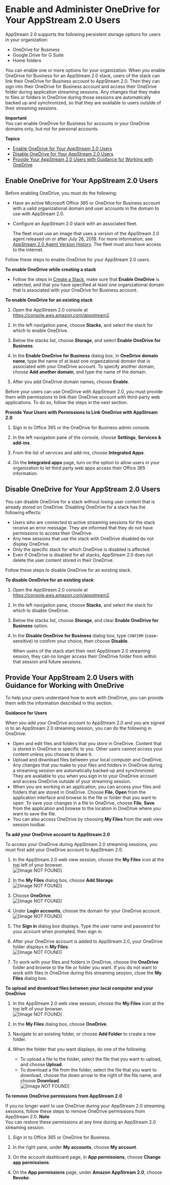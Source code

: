 # Enable and Administer OneDrive for Your AppStream 2\.0 Users<a name="onedrive"></a>

AppStream 2\.0 supports the following persistent storage options for users in your organization: 
+ OneDrive for Business
+ Google Drive for G Suite
+ Home folders

You can enable one or more options for your organization\. When you enable OneDrive for Business for an AppStream 2\.0 stack, users of the stack can link their OneDrive for Business account to AppStream 2\.0\. Then they can sign into their OneDrive for Business account and access their OneDrive folder during application streaming sessions\. Any changes that they make to files or folders in OneDrive during those sessions are automatically backed up and synchronized, so that they are available to users outside of their streaming sessions\. 

**Important**  
You can enable OneDrive for Business for accounts in your OneDrive domains only, but not for personal accounts\.

**Topics**
+ [Enable OneDrive for Your AppStream 2\.0 Users](#enable-onedrive)
+ [Disable OneDrive for Your AppStream 2\.0 Users](#disable-onedrive)
+ [Provide Your AppStream 2\.0 Users with Guidance for Working with OneDrive](#onedrive-end-user)

## Enable OneDrive for Your AppStream 2\.0 Users<a name="enable-onedrive"></a>

Before enabling OneDrive, you must do the following:
+ Have an active Microsoft Office 365 or OneDrive for Business account with a valid organizational domain and user accounts in the domain to use with AppStream 2\.0\. 
+ Configure an AppStream 2\.0 stack with an associated fleet\.

   The fleet must use an image that uses a version of the AppStream 2\.0 agent released on or after July 26, 2018\. For more information, see [AppStream 2\.0 Agent Version History](agent-software-versions.md)\. The fleet must also have access to the internet\.

Follow these steps to enable OneDrive for your AppStream 2\.0 users\.

**To enable OneDrive while creating a stack**
+ Follow the steps in [Create a Stack](set-up-stacks-fleets.md#set-up-stacks-fleets-install), make sure that **Enable OneDrive** is selected, and that you have specified at least one organizational domain that is associated with your OneDrive for Business account\.

**To enable OneDrive for an existing stack**

1. Open the AppStream 2\.0 console at [https://console\.aws\.amazon\.com/appstream2](https://console.aws.amazon.com/appstream2)\.

1. In the left navigation pane, choose **Stacks**, and select the stack for which to enable OneDrive\.

1. Below the stacks list, choose **Storage**, and select **Enable OneDrive for Business**\. 

1. In the **Enable OneDrive for Business** dialog box, in **OneDrive domain name**, type the name of at least one organizational domain that is associated with your OneDrive account\. To specify another domain, choose **Add another domain**, and type the name of the domain\.

1. After you add OneDrive domain names, choose **Enable**\.

Before your users can use OneDrive with AppStream 2\.0, you must provide them with permissions to link their OneDrive account with third\-party web applications\. To do so, follow the steps in the next section\.

**Provide Your Users with Permissions to Link OneDrive with AppStream 2\.0**

1. Sign in to Office 365 or the OneDrive for Business admin console\.

1. In the left navigation pane of the console, choose **Settings**, **Services & add\-ins**\.

1. From the list of services and add\-ins, choose **Integrated Apps**\.

1. On the **Integrated apps** page, turn on the option to allow users in your organization to let third party web apps access their Office 365 information\.

## Disable OneDrive for Your AppStream 2\.0 Users<a name="disable-onedrive"></a>

You can disable OneDrive for a stack without losing user content that is already stored on OneDrive\. Disabling OneDrive for a stack has the following effects:
+ Users who are connected to active streaming sessions for the stack receive an error message\. They are informed that they do not have permissions to access their OneDrive\. 
+ Any new sessions that use the stack with OneDrive disabled do not display OneDrive\. 
+ Only the specific stack for which OneDrive is disabled is affected\.
+ Even if OneDrive is disabled for all stacks, AppStream 2\.0 does not delete the user content stored in their OneDrive\.

Follow these steps to disable OneDrive for an existing stack\.

**To disable OneDrive for an existing stack**

1. Open the AppStream 2\.0 console at [https://console\.aws\.amazon\.com/appstream2](https://console.aws.amazon.com/appstream2)\.

1. In the left navigation pane, choose **Stacks**, and select the stack for which to disable OneDrive\.

1. Below the stacks list, choose **Storage**, and clear **Enable OneDrive for Business** option\.

1. In the **Disable OneDrive for Business** dialog box, type `CONFIRM` \(case\-sensitive\) to confirm your choice, then choose **Disable**\.

   When users of the stack start their next AppStream 2\.0 streaming session, they can no longer access their OneDrive folder from within that session and future sessions\.

## Provide Your AppStream 2\.0 Users with Guidance for Working with OneDrive<a name="onedrive-end-user"></a>

To help your users understand how to work with OneDrive, you can provide them with the information described in this section\. 

**Guidance for Users**

When you add your OneDrive account to AppStream 2\.0 and you are signed in to an AppStream 2\.0 streaming session, you can do the following in OneDrive:
+ Open and edit files and folders that you store in OneDrive\. Content that is stored in OneDrive is specific to you\. Other users cannot access your content unless you choose to share it\.
+ Upload and download files between your local computer and OneDrive\. Any changes that you make to your files and folders in OneDrive during a streaming session are automatically backed up and synchronized\. They are available to you when you sign in to your OneDrive account and access OneDrive outside of your streaming session\.
+ When you are working in an application, you can access your files and folders that are stored in OneDrive\. Choose **File**, **Open** from the application interface and browse to the file or folder that you want to open\. To save your changes in a file to OneDrive, choose **File**, **Save** from the application and browse to the location in OneDrive where you want to save the file\. 
+ You can also access OneDrive by choosing **My Files** from the web view session toolbar\.

**To add your OneDrive account to AppStream 2\.0**

To access your OneDrive during AppStream 2\.0 streaming sessions, you must first add your OneDrive account to AppStream 2\.0\. 

1. In the AppStream 2\.0 web view session, choose the **My Files** icon at the top left of your browser\.  
![\[Image NOT FOUND\]](http://docs.aws.amazon.com/appstream2/latest/developerguide/images/AppStream2-WebView-MyFolders2.png)

1. In the **My Files** dialog box, choose **Add Storage**\.  
![\[Image NOT FOUND\]](http://docs.aws.amazon.com/appstream2/latest/developerguide/images/AddStorage.png)

1. Choose **OneDrive**\.  
![\[Image NOT FOUND\]](http://docs.aws.amazon.com/appstream2/latest/developerguide/images/AddOneDrive1.png)

1. Under **Login accounts**, choose the domain for your OneDrive account\.   
![\[Image NOT FOUND\]](http://docs.aws.amazon.com/appstream2/latest/developerguide/images/LoginAccounts.png)

1. The **Sign in** dialog box displays\. Type the user name and password for your account when prompted, then sign in\.

1. After your OneDrive account is added to AppStream 2\.0, your OneDrive folder displays in **My Files**\.  
![\[Image NOT FOUND\]](http://docs.aws.amazon.com/appstream2/latest/developerguide/images/AddOneDrive2.png)

1. To work with your files and folders in OneDrive, choose the **OneDrive** folder and browse to the file or folder you want\. If you do not want to work with files in OneDrive during this streaming session, close the **My Files** dialog box\. 

**To upload and download files between your local computer and your OneDrive**

1. In the AppStream 2\.0 web view session, choose the **My Files** icon at the top left of your browser\.  
![\[Image NOT FOUND\]](http://docs.aws.amazon.com/appstream2/latest/developerguide/images/AppStream2-WebView-MyFolders2.png)

1. In the **My Files** dialog box, choose **OneDrive**\.

1. Navigate to an existing folder, or choose **Add Folder** to create a new folder\.

1. When the folder that you want displays, do one of the following: 
   + To upload a file to the folder, select the file that you want to upload, and choose **Upload**\.
   + To download a file from the folder, select the file that you want to download, choose the down arrow to the right of the file name, and choose **Download**\.   
![\[Image NOT FOUND\]](http://docs.aws.amazon.com/appstream2/latest/developerguide/images/GoogleDrive_FileUploadDownload.png)

**To remove OneDrive permissions from AppStream 2\.0**

If you no longer want to use OneDrive during your AppStream 2\.0 streaming sessions, follow these steps to remove OneDrive permissions from AppStream 2\.0\.
**Note**  
You can restore these permissions at any time during an AppStream 2\.0 streaming session\.

1. Sign in to Office 365 or OneDrive for Business\.

1. In the right pane, under **My accounts**, choose **My account**\.

1. On the account dashboard page, in **App permissions**, choose **Change app permissions**\.

1. On the **App permissions** page, under **Amazon AppStream 2\.0**, choose **Revoke**\.